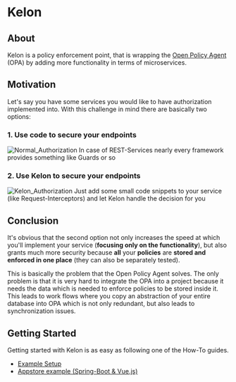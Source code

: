 # Kelon

## About

Kelon is a policy enforcement point, that is wrapping the [Open Policy Agent](https://www.openpolicyagent.org) (OPA) by adding more functionality in terms of microservices.

## Motivation

Let's say you have some services you would like to have authorization implemented into. With this challenge in mind there are basically two options:

### 1. Use code to secure your endpoints

![Normal_Authorization](img/index/Normal_Authorization.png)
In case of REST-Services nearly every framework provides something like Guards or so

### 2. Use Kelon to secure your endpoints 

![Kelon_Authorization](img/index/Kelon_Authorization.png)
Just add some small code snippets to your service (like Request-Interceptors) and let Kelon handle the decision for you

## Conclusion

It's obvious that the second option not only increases the speed at which you'll implement your service (**focusing only on the functionality**), but also grants much more
security because **all** your **policies** are **stored and enforced in one place** (they can also be separately tested).

This is basically the problem that the Open Policy Agent solves. The only problem is that it is very hard to integrate
the OPA into a project because it needs the data which is needed to enforce policies to be stored inside it. This leads to work flows where
you copy an abstraction of your entire database into OPA which is not only redundant, but also leads to synchronization issues.

## Getting Started

Getting started with Kelon is as easy as following one of the How-To guides.

* [Example Setup](core/overview/Simple-Example.md)
* [Appstore example (Spring-Boot & Vue.js)](https://github.com/unbasical/spring-vue-appstore)